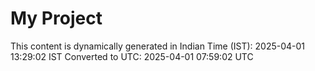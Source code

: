 # My Project

This content is dynamically generated in Indian Time (IST): 2025-04-01 13:29:02 IST
Converted to UTC: 2025-04-01 07:59:02 UTC
